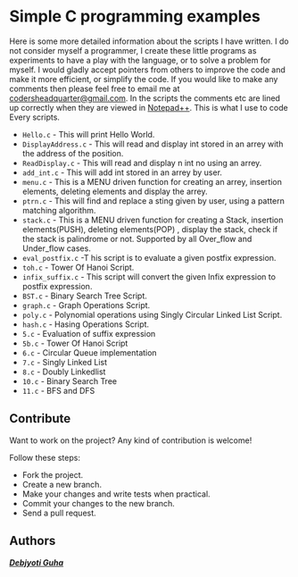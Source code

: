 # Simple C programming examples

Here is some more detailed information about the scripts I have written.  I do not consider myself a programmer, I create these little programs as experiments to have a play with the language, or to solve a problem for myself.  I would gladly accept pointers from others to improve the code and make it more efficient, or simplify the code.  If you would like to make any comments then please feel free to email me at codersheadquarter@gmail.com.
In the scripts the comments etc are lined up correctly when they are viewed in [Notepad++](https://notepad-plus-plus.org/). This is what I use to code Every scripts.

- `Hello.c` - This will print Hello World.
- `DisplayAddress.c` - This will read and display int stored in an arrey with the address of the position.
- `ReadDisplay.c` - This will read and display n int no using an arrey.
- `add_int.c` - This will add int stored in an arrey by user.
- `menu.c` - This is a MENU driven function for creating an arrey, insertion elements, deleting elements and display the arrey.
- `ptrn.c` - This will find and replace a sting given by user, using a pattern matching algorithm.
- `stack.c` - This is a MENU driven function for creating a Stack, insertion elements(PUSH), deleting elements(POP) , display the stack, check if the stack is palindrome or not. Supported by all Over_flow and Under_flow cases.
- `eval_postfix.c` -T his script is to evaluate a given postfix expression.
- `toh.c` - Tower Of Hanoi Script.
- `infix_suffix.c` - This script will convert the given Infix expression to postfix expression.
- `BST.c` - Binary Search Tree Script.
- `graph.c` - Graph Operations Script.
- `poly.c` - Polynomial operations using Singly Circular Linked List Script.
- `hash.c` - Hasing Operations Script.
- `5.c` - Evaluation of suffix expression
- `5b.c` - Tower Of Hanoi Script
- `6.c` - Circular Queue implementation
- `7.c` - Singly Linked List
- `8.c` - Doubly Linkedlist
- `10.c` - Binary Search Tree
- `11.c` - BFS and DFS

## Contribute

Want to work on the project? Any kind of contribution is welcome!

Follow these steps:
- Fork the project.
- Create a new branch.
- Make your changes and write tests when practical.
- Commit your changes to the new branch.
- Send a pull request.

## Authors

***[Debjyoti Guha](http://coders.uphero.com/)***
